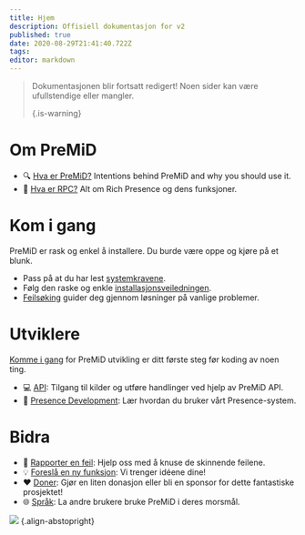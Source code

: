 ```yaml
---
title: Hjem
description: Offisiell dokumentasjon for v2
published: true
date: 2020-08-29T21:41:40.722Z
tags:
editor: markdown
---
```


> Dokumentasjonen blir fortsatt redigert! Noen sider kan være ufullstendige eller mangler. 
> 
> {.is-warning}

# Om PreMiD
- :mag: [Hva er PreMiD?](/about) Intentions behind PreMiD and why you should use it.
- :link: [Hva er RPC?](https://discordapp.com/rich-presence) Alt om Rich Presence og dens funksjoner.

# Kom i gang

PreMiD er rask og enkel å installere. Du burde være oppe og kjøre på et blunk.

- Pass på at du har lest [systemkravene](/install/requirements).
- Følg den raske og enkle [installasjonsveiledningen](/install).
- [Feilsøking](/troubleshooting) guider deg gjennom løsninger på vanlige problemer.

# Utviklere

[Komme i gang](/dev) for PreMiD utvikling er ditt første steg før koding av noen ting.

- :computer: [API](/dev/api): Tilgang til kilder og utføre handlinger ved hjelp av PreMiD API.
- :wrench: [Presence Development](/dev/presence): Lær hvordan du bruker vårt Presence-system.

# Bidra
- :bug: [Rapporter en feil](https://github.com/PreMiD): Hjelp oss med å knuse de skinnende feilene.
- :bulb: [Foreslå en ny funksjon](https://discord.premid.app/): Vi trenger idéene dine!
- :heart: [Doner](https://www.patreon.com/Timeraa): Gjør en liten donasjon eller bli en sponsor for dette fantastiske prosjektet!
- :globe_with_meridians: [Språk](https://translate.premid.app): La andre brukere bruke PreMiD i deres morsmål.

![](https://beta.premid.app/img/logo.2b414dc2.gif) {.align-abstopright}